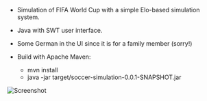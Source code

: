 

* Simulation of FIFA World Cup with a simple Elo-based simulation system.
* Java with SWT user interface.
* Some German in the UI since it is for a family member (sorry!)

* Build with Apache Maven:
  * mvn install 
  * java -jar target/soccer-simulation-0.0.1-SNAPSHOT.jar
  
![Screenshot](https://raw.github.com/Hottemax/soccer-simulation/master/screenshot.png)